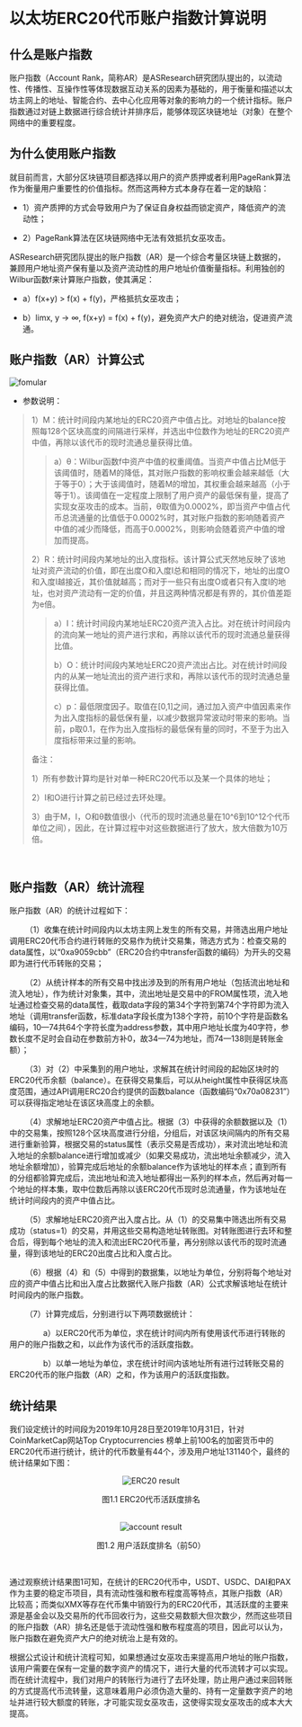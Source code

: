 # 以太坊ERC20代币账户指数计算说明

## 什么是账户指数
账户指数（Account Rank，简称AR）是ASResearch研究团队提出的，以流动性、传播性、互操作性等体现数据互动关系的因素为基础的，用于衡量和描述以太坊主网上的地址、智能合约、去中心化应用等对象的影响力的一个统计指标。账户指数通过对链上数据进行综合统计并排序后，能够体现区块链地址（对象）在整个网络中的重要程度。

## 为什么使用账户指数
就目前而言，大部分区块链项目都选择以用户的资产质押或者利用PageRank算法作为衡量用户重要性的价值指标。然而这两种方式本身存在着一定的缺陷：

- 1）资产质押的方式会导致用户为了保证自身权益而锁定资产，降低资产的流动性；

- 2）PageRank算法在区块链网络中无法有效抵抗女巫攻击。

ASResearch研究团队提出的账户指数（AR）是一个综合考量区块链上数据的，兼顾用户地址资产保有量以及资产流动性的用户地址价值衡量指标。利用独创的Wilbur函数f来计算账户指数，使其满足：

- a）f(x+y) > f(x) + f(y)，严格抵抗女巫攻击；

- b）limx, y → ∞, f(x+y) = f(x) + f(y)，避免资产大户的绝对统治，促进资产流通。

## 账户指数（AR）计算公式

![fomular](https://github.com/Niko-Guan/AR/blob/master/pic/fomular.png)

- 参数说明：

> 1）M：统计时间段内某地址的ERC20资产中值占比。对地址的balance按照每128个区块高度的间隔进行采样，并选出中位数作为地址的ERC20资产中值，再除以该代币的现时流通总量获得比值。
> 
>> a）θ：Wilbur函数f中资产中值的权重阈值。当资产中值占比M低于该阈值时，随着M的降低，其对账户指数的影响权重会越来越低（大于等于0）；大于该阈值时，随着M的增加，其权重会越来越高（小于等于1）。该阈值在一定程度上限制了用户资产的最低保有量，提高了实现女巫攻击的成本。当前，θ取值为0.0002%，即当资产中值占代币总流通量的比值低于0.0002%时，其对账户指数的影响随着资产中值的减少而降低，而高于0.0002%，则影响会随着资产中值的增加而提高。
>>
>
> 2）R：统计时间段内某地址的出入度指标。该计算公式天然地反映了该地址对资产流动的价值，即在出度O和入度I总和相同的情况下，地址的出度O和入度I越接近，其价值就越高；而对于一些只有出度O或者只有入度I的地址，也对资产流动有一定的价值，并且这两种情况都是有界的，其价值差距为e倍。
> 
>> a）I：统计时间段内某地址ERC20资产流入占比。对在统计时间段内的流向某一地址的资产进行求和，再除以该代币的现时流通总量获得比值。
>>
>> b）O：统计时间段内某地址ERC20资产流出占比。对在统计时间段内的从某一地址流出的资产进行求和，再除以该代币的现时流通总量获得比值。
>>
>> c）p：最低限度因子。取值在[0,1]之间，通过加入资产中值因素来作为出入度指标的最低保有量，以减少数据异常波动时带来的影响。当前，p取0.1，在作为出入度指标的最低保有量的同时，不至于为出入度指标带来过量的影响。
>>
>
> 备注：
> 
> 1）所有参数计算均是针对单一种ERC20代币以及某一个具体的地址；
> 
> 2）I和O进行计算之前已经过去环处理。
>
> 3）由于M，I，O和θ数值很小（代币的现时流通总量在10^6到10^12个代币单位之间），因此，在计算过程中对这些数据进行了放大，放大倍数为10万倍。
>

<br>

## 账户指数（AR）统计流程

账户指数（AR）的统计过程如下：

&emsp;&emsp;（1）收集在统计时间段内以太坊主网上发生的所有交易，并筛选出用户地址调用ERC20代币合约进行转账的交易作为统计交易集，筛选方式为：检查交易的data属性，以“0xa9059cbb”（ERC20合约中transfer函数的编码）为开头的交易即为进行代币转账的交易；

&emsp;&emsp;（2）从统计样本的所有交易中找出涉及到的所有用户地址（包括流出地址和流入地址），作为统计对象集，其中，流出地址是交易中的FROM属性项，流入地址通过检查交易的data属性，截取data字段的第34个字符到第74个字符即为流入地址（调用transfer函数，标准data字段长度为138个字符，前10个字符是函数名编码，10—74共64个字符长度为address参数，其中用户地址长度为40字符，参数长度不足时会自动在参数前方补0，故34—74为地址，而74—138则是转账金额）；

&emsp;&emsp;（3）对（2）中采集到的用户地址，求解其在统计时间段的起始区块时的ERC20代币余额（balance）。在获得交易集后，可以从height属性中获得区块高度范围，通过API调用ERC20合约提供的函数balance（函数编码“0x70a08231”）可以获得指定地址在该区块高度上的余额。

&emsp;&emsp;（4）求解地址ERC20资产中值占比。根据（3）中获得的余额数据以及（1）中的交易集，按照128个区块高度进行分组，分组后，对该区块间隔内的所有交易进行重新验算，根据交易的status属性（表示交易是否成功），来对流出地址和流入地址的余额balance进行增加或减少（如果交易成功，流出地址余额减少，流入地址余额增加），验算完成后地址的余额balance作为该地址的样本点；直到所有的分组都验算完成后，流出地址和流入地址都得出一系列的样本点，然后再对每一个地址的样本集，取中位数后再除以该ERC20代币现时总流通量，作为该地址在统计时间段内的资产中值占比。

&emsp;&emsp;（5）求解地址ERC20资产出入度占比。从（1）的交易集中筛选出所有交易成功（status=1）的交易，并用这些交易构造地址转账图。对转账图进行去环和整合后，得到每个地址的流入和流出ERC20代币量，再分别除以该代币的现时流通量，得到该地址的ERC20出度占比和入度占比。

&emsp;&emsp;（6）根据（4）和（5）中得到的数据集，以地址为单位，分别将每个地址对应的资产中值占比和出入度占比数据代入账户指数（AR）公式求解该地址在统计时间段内的账户指数。

&emsp;&emsp;（7）计算完成后，分别进行以下两项数据统计：

&emsp;&emsp;&emsp;&emsp; a）以ERC20代币为单位，求在统计时间内所有使用该代币进行转账的用户的账户指数之和，以此作为该代币的活跃度指数。

&emsp;&emsp;&emsp;&emsp; b）以单一地址为单位，求在统计时间内该地址所有进行过转账交易的ERC20代币的账户指数（AR）之和，作为该用户的活跃度指数。

## 统计结果

我们设定统计的时间段为2019年10月28日至2019年10月31日，针对CoinMarketCap网站Top Cryptocurrencies 榜单上前100名的加密货币中的ERC20代币进行统计，统计的代币数量有44个，涉及用户地址131140个，最终的统计结果如下图：

 <div style="text-align:center"> <img src="https://github.com/Niko-Guan/AR/blob/master/pic/ERC20_result.png" title="ERC20 result" /> </div>

 <p style="text-align:center"> 图1.1 ERC20代币活跃度排名 </p>

 <br>

 <div style="text-align:center"> <img src="https://github.com/Niko-Guan/AR/blob/master/pic/account_result.png" title="account result" /> </div>

 <p style="text-align:center"> 图1.2 用户活跃度排名（前50）</p>

 <br>

通过观察统计结果图1可知，在统计的ERC20代币中，USDT、USDC、DAI和PAX作为主要的稳定币项目，具有流动性强和散布程度高等特点，其账户指数（AR）比较高；而类似XMX等存在代币集中销毁行为的ERC20代币，其活跃度的主要来源是基金会以及交易所的代币回收行为，这些交易数额大但次数少，然而这些项目的账户指数（AR）排名还是低于流动性强和散布程度高的项目，因此可以认为，账户指数在避免资产大户的绝对统治上是有效的。

根据公式设计和统计流程可知，如果想通过女巫攻击来提高用户地址的账户指数，该用户需要在保有一定量的数字资产的情况下，进行大量的代币流转才可以实现。而在统计流程中，我们对用户的转账行为进行了去环处理，防止用户通过来回转账的方式提高代币流转量，这意味着用户必须伪造大量的、持有一定量数字资产的地址并进行较大额度的转账，才可能实现女巫攻击，这使得实现女巫攻击的成本大大提高。